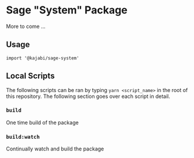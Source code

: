 # Sage "System" Package

More to come ...

## Usage

`import '@kajabi/sage-system'`

## Local Scripts

The following scripts can be ran by typing `yarn <script_name>` in the root of this repository. The following section goes over each script in detail.

### `build`

One time build of the package

### `build:watch`

Continually watch and build the package
